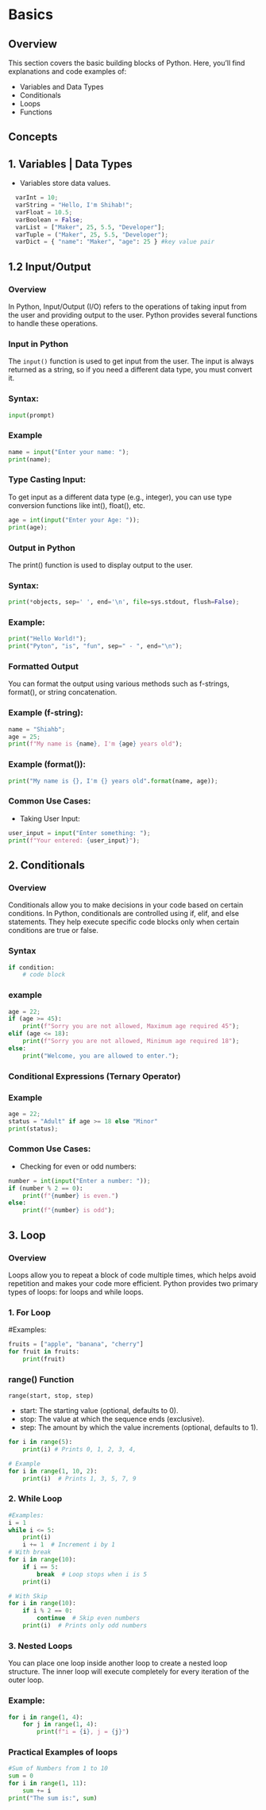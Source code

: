 # Basics

## Overview

This section covers the basic building blocks of Python. Here, you’ll find explanations and code examples of:

- Variables and Data Types
- Conditionals
- Loops
- Functions

## Concepts

## 1. Variables | Data Types

- Variables store data values.

```python
  varInt = 10;
  varString = "Hello, I'm Shihab!";
  varFloat = 10.5;
  varBoolean = False;
  varList = ["Maker", 25, 5.5, "Developer"];
  varTuple = ("Maker", 25, 5.5, "Developer");
  varDict = { "name": "Maker", "age": 25 } #key value pair
```

## 1.2 Input/Output

### Overview

In Python, Input/Output (I/O) refers to the operations of taking input from the user and providing output to the user. Python provides several functions to handle these operations.

### Input in Python

The `input()` function is used to get input from the user. The input is always returned as a string, so if you need a different data type, you must convert it.

### Syntax:

```python
input(prompt)
```

### Example

```python
name = input("Enter your name: ");
print(name);
```

### Type Casting Input:

To get input as a different data type (e.g., integer), you can use type conversion functions like int(), float(), etc.

```python
age = int(input("Enter your Age: "));
print(age);
```

### Output in Python

The print() function is used to display output to the user.

### Syntax:

```python
print(*objects, sep=' ', end='\n', file=sys.stdout, flush=False);
```

### Example:

```python
print("Hello World!");
print("Pyton", "is", "fun", sep=" - ", end="\n");
```

### Formatted Output

You can format the output using various methods such as f-strings, format(), or string concatenation.

### Example (f-string):

```python
name = "Shiahb";
age = 25;
print(f"My name is {name}, I'm {age} years old");
```

### Example (format()):

```python
print("My name is {}, I'm {} years old".format(name, age));
```

### Common Use Cases:

- Taking User Input:

```python
user_input = input("Enter something: ");
print(f"Your entered: {user_input}");
```

## 2. Conditionals

### Overview

Conditionals allow you to make decisions in your code based on certain conditions. In Python, conditionals are controlled using if, elif, and else statements. They help execute specific code blocks only when certain conditions are true or false.

### Syntax

```python
if condition:
    # code block
```

### example

```python
age = 22;
if (age >= 45):
    print(f"Sorry you are not allowed, Maximum age required 45");
elif (age <= 18):
    print(f"Sorry you are not allowed, Minimum age required 18");
else:
    print("Welcome, you are allowed to enter.");
```

### Conditional Expressions (Ternary Operator)

### Example

```python
age = 22;
status = "Adult" if age >= 18 else "Minor"
print(status);
```

### Common Use Cases:

- Checking for even or odd numbers:

```python
number = int(input("Enter a number: "));
if (number % 2 == 0):
    print(f"{number} is even.")
else:
    print(f"{number} is odd");
```

## 3. Loop

### Overview

Loops allow you to repeat a block of code multiple times, which helps avoid repetition and makes your code more efficient. Python provides two primary types of loops: for loops and while loops.

### 1. For Loop

#Examples:

```python
fruits = ["apple", "banana", "cherry"]
for fruit in fruits:
    print(fruit)
```

### range() Function

`range(start, stop, step)`

- start: The starting value (optional, defaults to 0).
- stop: The value at which the sequence ends (exclusive).
- step: The amount by which the value increments (optional, defaults to 1).

```python
for i in range(5):
    print(i) # Prints 0, 1, 2, 3, 4,

# Example
for i in range(1, 10, 2):
    print(i)  # Prints 1, 3, 5, 7, 9
```

### 2. While Loop

```python
#Examples:
i = 1
while i <= 5:
    print(i)
    i += 1  # Increment i by 1
# With break
for i in range(10):
    if i == 5:
        break  # Loop stops when i is 5
    print(i)

# With Skip
for i in range(10):
    if i % 2 == 0:
        continue  # Skip even numbers
    print(i)  # Prints only odd numbers
```

### 3. Nested Loops

You can place one loop inside another loop to create a nested loop structure. The inner loop will execute completely for every iteration of the outer loop.

### Example:

```python
for i in range(1, 4):
    for j in range(1, 4):
        print(f"i = {i}, j = {j}")
```

### Practical Examples of loops

```python
#Sum of Numbers from 1 to 10
sum = 0
for i in range(1, 11):
    sum += i
print("The sum is:", sum)
```

